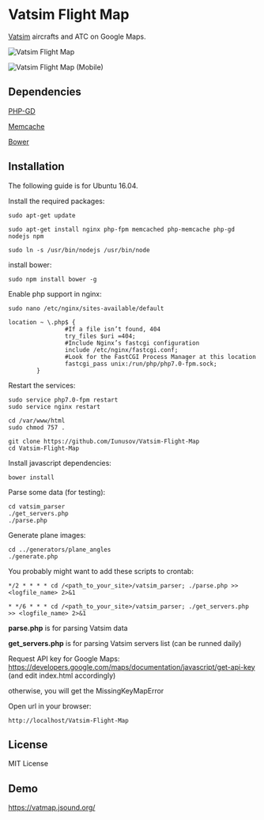 # Vatsim Flight Map
[Vatsim](https://wikipedia.org/wiki/VATSIM) aircrafts and ATC on Google Maps.

![Vatsim Flight Map](http://jsound.org/img/vatmap.png "Vatsim Flight Map")

![Vatsim Flight Map (Mobile)](http://jsound.org/img/vatmap_mobile.jpg "Vatsim Flight Map (Mobile)")

## Dependencies
[PHP-GD](http://php.net/manual/ru/book.image.php)

[Memcache](http://php.net/manual/ru/book.memcache.php)

[Bower](https://bower.io/)

## Installation

The following guide is for Ubuntu 16.04.

Install the required packages:
```
sudo apt-get update
```

```
sudo apt-get install nginx php-fpm memcached php-memcache php-gd  nodejs npm
```

```
sudo ln -s /usr/bin/nodejs /usr/bin/node
```

install bower:
```
sudo npm install bower -g
```

Enable php support in nginx:
```
sudo nano /etc/nginx/sites-available/default
```

```
location ~ \.php$ {
                #If a file isn’t found, 404
                try_files $uri =404;
                #Include Nginx’s fastcgi configuration
                include /etc/nginx/fastcgi.conf;
                #Look for the FastCGI Process Manager at this location
                fastcgi_pass unix:/run/php/php7.0-fpm.sock;
        }
```

Restart the services:
```
sudo service php7.0-fpm restart
sudo service nginx restart
```

```
cd /var/www/html
sudo chmod 757 .
```

```
git clone https://github.com/Iunusov/Vatsim-Flight-Map
cd Vatsim-Flight-Map
```

Install javascript dependencies:
```
bower install
```

Parse some data (for testing):
```
cd vatsim_parser
./get_servers.php
./parse.php
```

Generate plane images:
```
cd ../generators/plane_angles
./generate.php
```

You probably might want to add these scripts to crontab:
```
*/2 * * * * cd /<path_to_your_site>/vatsim_parser; ./parse.php >> <logfile_name> 2>&1

* */6 * * * cd /<path_to_your_site>/vatsim_parser; ./get_servers.php >> <logfile_name> 2>&1
```
**parse.php** is for parsing Vatsim data

**get_servers.php** is for parsing Vatsim servers list (can be runned daily)

Request API key for Google Maps:
https://developers.google.com/maps/documentation/javascript/get-api-key (and edit index.html accordingly)

otherwise, you will get the MissingKeyMapError

Open url in your browser:
```
http://localhost/Vatsim-Flight-Map
```

## License

MIT License

## Demo

https://vatmap.jsound.org/

